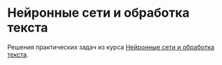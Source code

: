 # Нейронные сети и обработка текста
Решения практических задач из курса [Нейронные сети и обработка текста](https://stepik.org/course/54098/syllabus).